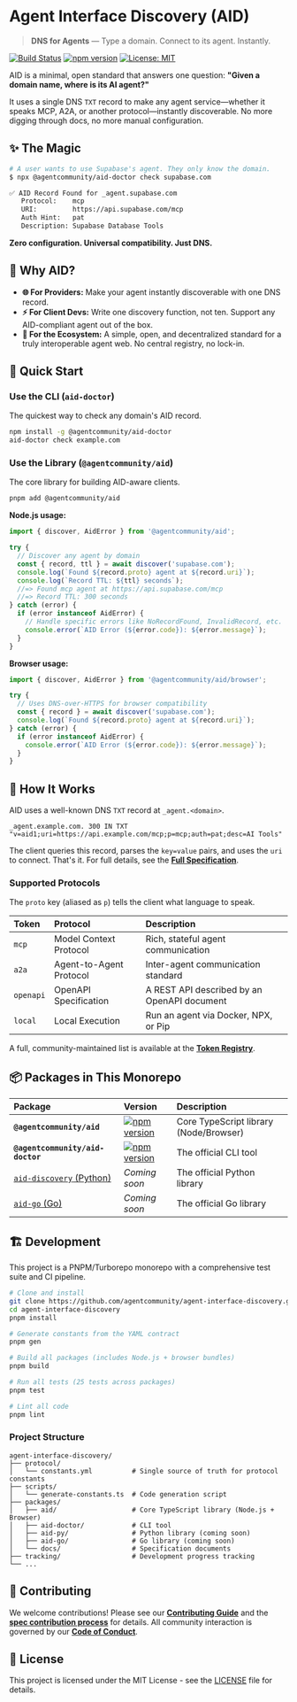 # Agent Interface Discovery (AID)

> **DNS for Agents** — Type a domain. Connect to its agent. Instantly.

[![Build Status](https://github.com/agent-community/agent-interface-discovery/actions/workflows/ci.yml/badge.svg)](https://github.com/agent-community/agent-interface-discovery/actions)
[![npm version](https://img.shields.io/npm/v/@agentcommunity/aid.svg)](https://www.npmjs.com/package/@agentcommunity/aid)
[![License: MIT](https://img.shields.io/badge/License-MIT-yellow.svg)](https://opensource.org/licenses/MIT)

AID is a minimal, open standard that answers one question: **"Given a domain name, where is its AI agent?"**

It uses a single DNS `TXT` record to make any agent service—whether it speaks MCP, A2A, or another protocol—instantly discoverable. No more digging through docs, no more manual configuration.

## ✨ The Magic

```bash
# A user wants to use Supabase's agent. They only know the domain.
$ npx @agentcommunity/aid-doctor check supabase.com

✅ AID Record Found for _agent.supabase.com
   Protocol:    mcp
   URI:         https://api.supabase.com/mcp
   Auth Hint:   pat
   Description: Supabase Database Tools
```

**Zero configuration. Universal compatibility. Just DNS.**

## 🎯 Why AID?

- **🌐 For Providers:** Make your agent instantly discoverable with one DNS record.
- **⚡ For Client Devs:** Write one discovery function, not ten. Support any AID-compliant agent out of the box.
- **🤝 For the Ecosystem:** A simple, open, and decentralized standard for a truly interoperable agent web. No central registry, no lock-in.

## 🚀 Quick Start

### Use the CLI (`aid-doctor`)

The quickest way to check any domain's AID record.

```bash
npm install -g @agentcommunity/aid-doctor
aid-doctor check example.com
```

### Use the Library (`@agentcommunity/aid`)

The core library for building AID-aware clients.

```bash
pnpm add @agentcommunity/aid
```

**Node.js usage:**

```typescript
import { discover, AidError } from '@agentcommunity/aid';

try {
  // Discover any agent by domain
  const { record, ttl } = await discover('supabase.com');
  console.log(`Found ${record.proto} agent at ${record.uri}`);
  console.log(`Record TTL: ${ttl} seconds`);
  //=> Found mcp agent at https://api.supabase.com/mcp
  //=> Record TTL: 300 seconds
} catch (error) {
  if (error instanceof AidError) {
    // Handle specific errors like NoRecordFound, InvalidRecord, etc.
    console.error(`AID Error (${error.code}): ${error.message}`);
  }
}
```

**Browser usage:**

```typescript
import { discover, AidError } from '@agentcommunity/aid/browser';

try {
  // Uses DNS-over-HTTPS for browser compatibility
  const { record } = await discover('supabase.com');
  console.log(`Found ${record.proto} agent at ${record.uri}`);
} catch (error) {
  if (error instanceof AidError) {
    console.error(`AID Error (${error.code}): ${error.message}`);
  }
}
```

## 📖 How It Works

AID uses a well-known DNS `TXT` record at `_agent.<domain>`.

```dns
_agent.example.com. 300 IN TXT "v=aid1;uri=https://api.example.com/mcp;p=mcp;auth=pat;desc=AI Tools"
```

The client queries this record, parses the `key=value` pairs, and uses the `uri` to connect. That's it. For full details, see the [**Full Specification**](./packages/docs/specification.md).

### Supported Protocols

The `proto` key (aliased as `p`) tells the client what language to speak.

| Token     | Protocol                | Description                                 |
| :-------- | :---------------------- | :------------------------------------------ |
| `mcp`     | Model Context Protocol  | Rich, stateful agent communication          |
| `a2a`     | Agent-to-Agent Protocol | Inter-agent communication standard          |
| `openapi` | OpenAPI Specification   | A REST API described by an OpenAPI document |
| `local`   | Local Execution         | Run an agent via Docker, NPX, or Pip        |

A full, community-maintained list is available at the [**Token Registry**](https://github.com/agentcommunity/aid-tokens).

## 📦 Packages in This Monorepo

| Package                                        | Version                                                                                                                                 | Description                            |
| :--------------------------------------------- | :-------------------------------------------------------------------------------------------------------------------------------------- | :------------------------------------- |
| **`@agentcommunity/aid`**                      | [![npm version](https://img.shields.io/npm/v/@agentcommunity/aid.svg)](https://www.npmjs.com/package/@agentcommunity/aid)               | Core TypeScript library (Node/Browser) |
| **`@agentcommunity/aid-doctor`**               | [![npm version](https://img.shields.io/npm/v/@agentcommunity/aid-doctor.svg)](https://www.npmjs.com/package/@agentcommunity/aid-doctor) | The official CLI tool                  |
| [`aid-discovery` (Python)](./packages/aid-py/) | _Coming soon_                                                                                                                           | The official Python library            |
| [`aid-go` (Go)](./packages/aid-go/)            | _Coming soon_                                                                                                                           | The official Go library                |

## 🏗️ Development

This project is a PNPM/Turborepo monorepo with a comprehensive test suite and CI pipeline.

```bash
# Clone and install
git clone https://github.com/agentcommunity/agent-interface-discovery.git
cd agent-interface-discovery
pnpm install

# Generate constants from the YAML contract
pnpm gen

# Build all packages (includes Node.js + browser bundles)
pnpm build

# Run all tests (25 tests across packages)
pnpm test

# Lint all code
pnpm lint
```

### Project Structure

```
agent-interface-discovery/
├── protocol/
│   └── constants.yml          # Single source of truth for protocol constants
├── scripts/
│   └── generate-constants.ts  # Code generation script
├── packages/
│   ├── aid/                   # Core TypeScript library (Node.js + Browser)
│   ├── aid-doctor/            # CLI tool
│   ├── aid-py/                # Python library (coming soon)
│   ├── aid-go/                # Go library (coming soon)
│   └── docs/                  # Specification documents
├── tracking/                  # Development progress tracking
└── ...
```

## 🤝 Contributing

We welcome contributions! Please see our **[Contributing Guide](./CONTRIBUTING.md)** and the **[spec contribution process](./docs/CONTRIBUTING-spec.md)** for details. All community interaction is governed by our **[Code of Conduct](./CODE_OF_CONDUCT.md)**.

## 📄 License

This project is licensed under the MIT License - see the [LICENSE](./LICENSE) file for details.

